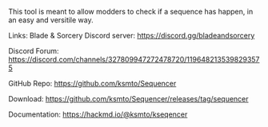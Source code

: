 This tool is meant to allow modders to check if a sequence has happen, in an easy and versitile way.

Links:
Blade & Sorcery Discord server: https://discord.gg/bladeandsorcery

Discord Forum: https://discord.com/channels/327809947272478720/1196482135398293575

GitHub Repo: https://github.com/ksmto/Sequencer

Download: https://github.com/ksmto/Sequencer/releases/tag/sequencer

Documentation: https://hackmd.io/@ksmto/kseqencer
